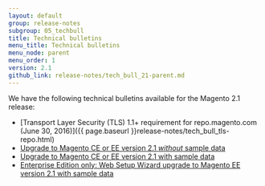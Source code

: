 ```yaml
---
layout: default 
group: release-notes
subgroup: 05_techbull
title: Technical bulletins
menu_title: Technical bulletins
menu_node: parent
menu_order: 1
version: 2.1
github_link: release-notes/tech_bull_21-parent.md
---
```


We have the following technical bulletins available for the Magento 2.1 release:

*	[Transport Layer Security (TLS) 1.1+ requirement for repo.magento.com (June 30, 2016)]({{ page.baseurl }}release-notes/tech_bull_tls-repo.html)
*	[Upgrade to Magento CE or EE version 2.1 *without* sample data](#tb-upgr-nosamp)
*	[Upgrade to Magento CE or EE version 2.1 with sample data](#tb-upgr-samp)
*	[Enterprise Edition only: Web Setup Wizard upgrade to Magento EE version 2.1 with sample data](#tb-upgr-samp-wiz)

